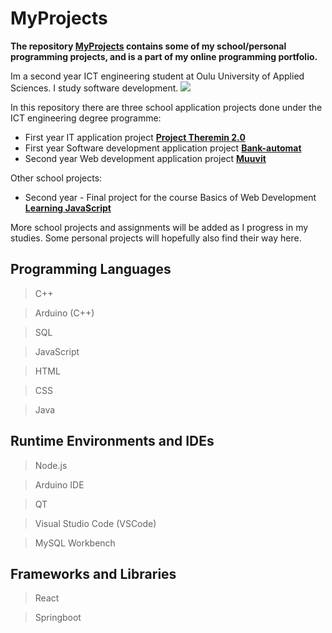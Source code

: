 # MyProjects

**The repository [MyProjects](https://github.com/JuhoHackspace/MyProjects.git) contains some of my school/personal programming projects, and is a part of my online programming portfolio.**

Im a second year ICT engineering student at Oulu University of Applied Sciences. I study software development.
<img src = "https://oamk.fi/wp-content/uploads/2019/05/Toimistokayttoon_Suomeksi-02.png">

In this repository there are three school application projects done under the ICT engineering degree programme:
+ First year IT application project [**Project Theremin 2.0**](https://github.com/JuhoHackspace/MyProjects/tree/main/2023-Q2-Projekti%20Theremin%202.0)
+ First year Software development application project [**Bank-automat**](https://github.com/JuhoHackspace/MyProjects/tree/main/2023-Q4-ATM-pankkiautomaatti)
+ Second year Web development application project [**Muuvit**](https://github.com/JuhoHackspace/MyProjects/tree/main/2024-Q2-Muuvit)

Other school projects:
+ Second year - Final project for the course Basics of Web Development [**Learning JavaScript**](https://github.com/JuhoHackspace/MyProjects/tree/main/Final-Project-Basics-of-Web-Development) 

More school projects and assignments will be added as I progress in my studies. Some personal projects will hopefully also find their way here.

## Programming Languages
> C++

> Arduino (C++)

> SQL

> JavaScript

> HTML

> CSS

> Java

## Runtime Environments and IDEs
> Node.js

> Arduino IDE

> QT

> Visual Studio Code (VSCode)

> MySQL Workbench

## Frameworks and Libraries
> React

> Springboot
